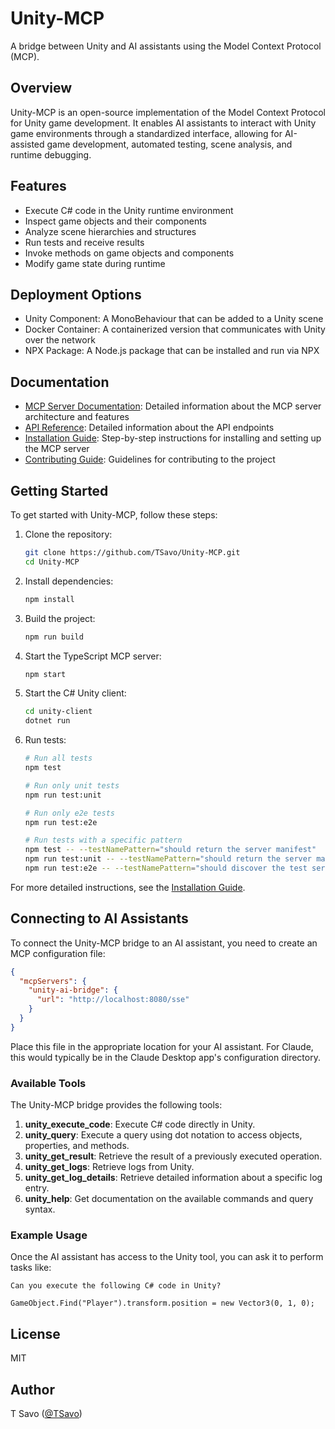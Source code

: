 # Unity-MCP

A bridge between Unity and AI assistants using the Model Context Protocol (MCP).

## Overview

Unity-MCP is an open-source implementation of the Model Context Protocol for Unity game development. It enables AI assistants to interact with Unity game environments through a standardized interface, allowing for AI-assisted game development, automated testing, scene analysis, and runtime debugging.

## Features

- Execute C# code in the Unity runtime environment
- Inspect game objects and their components
- Analyze scene hierarchies and structures
- Run tests and receive results
- Invoke methods on game objects and components
- Modify game state during runtime

## Deployment Options

- Unity Component: A MonoBehaviour that can be added to a Unity scene
- Docker Container: A containerized version that communicates with Unity over the network
- NPX Package: A Node.js package that can be installed and run via NPX

## Documentation

- [MCP Server Documentation](docs/mcp-server.md): Detailed information about the MCP server architecture and features
- [API Reference](docs/api-reference.md): Detailed information about the API endpoints
- [Installation Guide](docs/installation.md): Step-by-step instructions for installing and setting up the MCP server
- [Contributing Guide](docs/contributing-guide.md): Guidelines for contributing to the project

## Getting Started

To get started with Unity-MCP, follow these steps:

1. Clone the repository:
   ```bash
   git clone https://github.com/TSavo/Unity-MCP.git
   cd Unity-MCP
   ```

2. Install dependencies:
   ```bash
   npm install
   ```

3. Build the project:
   ```bash
   npm run build
   ```

4. Start the TypeScript MCP server:
   ```bash
   npm start
   ```

5. Start the C# Unity client:
   ```bash
   cd unity-client
   dotnet run
   ```

6. Run tests:
   ```bash
   # Run all tests
   npm test

   # Run only unit tests
   npm run test:unit

   # Run only e2e tests
   npm run test:e2e

   # Run tests with a specific pattern
   npm test -- --testNamePattern="should return the server manifest"
   npm run test:unit -- --testNamePattern="should return the server manifest"
   npm run test:e2e -- --testNamePattern="should discover the test server"
   ```

For more detailed instructions, see the [Installation Guide](docs/installation.md).

## Connecting to AI Assistants

To connect the Unity-MCP bridge to an AI assistant, you need to create an MCP configuration file:

```json
{
  "mcpServers": {
    "unity-ai-bridge": {
      "url": "http://localhost:8080/sse"
    }
  }
}
```

Place this file in the appropriate location for your AI assistant. For Claude, this would typically be in the Claude Desktop app's configuration directory.

### Available Tools

The Unity-MCP bridge provides the following tools:

1. **unity_execute_code**: Execute C# code directly in Unity.
2. **unity_query**: Execute a query using dot notation to access objects, properties, and methods.
3. **unity_get_result**: Retrieve the result of a previously executed operation.
4. **unity_get_logs**: Retrieve logs from Unity.
5. **unity_get_log_details**: Retrieve detailed information about a specific log entry.
6. **unity_help**: Get documentation on the available commands and query syntax.

### Example Usage

Once the AI assistant has access to the Unity tool, you can ask it to perform tasks like:

```
Can you execute the following C# code in Unity?

GameObject.Find("Player").transform.position = new Vector3(0, 1, 0);
```

## License

MIT

## Author

T Savo ([@TSavo](https://github.com/TSavo))
